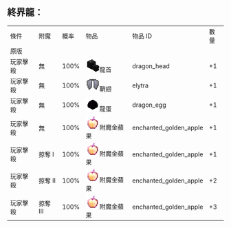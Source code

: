 ## 終界龍：

<table>
	<tablebody>
		<tr>
			<td>條件</td>
			<td>附魔</td>
			<td>概率</td>
			<td>物品</td>
			<td>物品 ID</td>
			<td>數量</td>
		</tr>
		<tr>
            <td>原版</td>
            <td></td>
            <td></td>
			<td></td>
			<td></td>
			<td></td>
		</tr>
        <tr>
            <td>玩家擊殺</td>
            <td>無</td>
            <td>100%</td>
            <td><img src="./mc_icon/decorations/head/dragon_head.png">龍首</td>
			<td>dragon_head</td>
			<td>+1</td>
		</tr>
        <tr>
            <td>玩家擊殺</td>
            <td>無</td>
            <td>100%</td>
            <td><img src="./mc_icon/combat/elytra.png">鞘翅</td>
			<td>elytra</td>
			<td>+1</td>
		</tr>
        <tr>
            <td>玩家擊殺</td>
            <td>無</td>
            <td>100%</td>
            <td><img src="./mc_icon/decorations/dragon_egg.png">龍蛋</td>
			<td>dragon_egg</td>
			<td>+1</td>
		</tr>
        <tr>
            <td>玩家擊殺</td>
            <td>無</td>
            <td>100%</td>
            <td><img src="./mc_icon/food/enchanted_golden_apple.png">附魔金蘋果</td>
			<td>enchanted_golden_apple</td>
			<td>+1</td>
		</tr>
        <tr>
            <td>玩家擊殺</td>
            <td>掠奪 Ⅰ</td>
            <td>100%</td>
			<td><img src="./mc_icon/food/enchanted_golden_apple.png">附魔金蘋果</td>
			<td>enchanted_golden_apple</td>
			<td>+1</td>
		</tr>
        <tr>
            <td>玩家擊殺</td>
            <td>掠奪 Ⅱ</td>
            <td>100%</td>
			<td><img src="./mc_icon/food/enchanted_golden_apple.png">附魔金蘋果</td>
			<td>enchanted_golden_apple</td>
			<td>+2</td>
		</tr>
        <tr>
            <td>玩家擊殺</td>
            <td>掠奪 Ⅲ</td>
            <td>100%</td>
			<td><img src="./mc_icon/food/enchanted_golden_apple.png">附魔金蘋果</td>
			<td>enchanted_golden_apple</td>
			<td>+3</td>
		</tr>
	</tablebody>
</table>